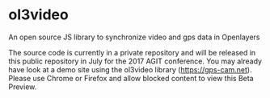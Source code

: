 # ol3video
An open source JS library to synchronize video and gps data in Openlayers

The source code is currently in a private repository and will be released in this public repository in July for the 2017 AGIT conference.
You may already have look at a demo site using the ol3video library (https://gps-cam.net). Please use Chrome or Firefox and allow blocked content to view this Beta Preview.
